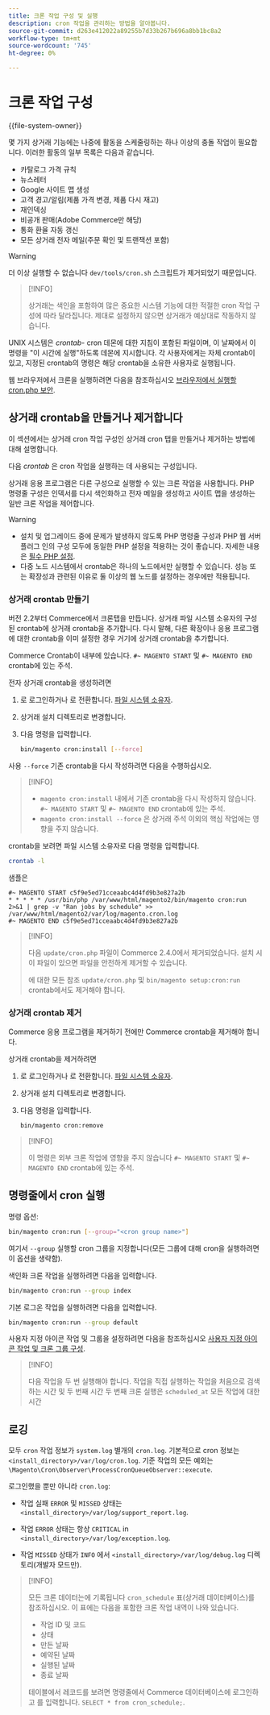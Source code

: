 ```yaml
---
title: 크론 작업 구성 및 실행
description: cron 작업을 관리하는 방법을 알아봅니다.
source-git-commit: d263e412022a89255b7d33b267b696a8bb1bc8a2
workflow-type: tm+mt
source-wordcount: '745'
ht-degree: 0%

---
```



# 크론 작업 구성

{{file-system-owner}}

몇 가지 상거래 기능에는 나중에 활동을 스케줄링하는 하나 이상의 충돌 작업이 필요합니다. 이러한 활동의 일부 목록은 다음과 같습니다.

- 카탈로그 가격 규칙
- 뉴스레터
- Google 사이트 맵 생성
- 고객 경고/알림(제품 가격 변경, 제품 다시 재고)
- 재인덱싱
- 비공개 판매(Adobe Commerce만 해당)
- 통화 환율 자동 갱신
- 모든 상거래 전자 메일(주문 확인 및 트랜잭션 포함)

>[!WARNING]
>
>더 이상 실행할 수 없습니다 `dev/tools/cron.sh` 스크립트가 제거되었기 때문입니다.

>[!INFO]
>
>상거래는 색인을 포함하여 많은 중요한 시스템 기능에 대한 적절한 cron 작업 구성에 따라 달라집니다. 제대로 설정하지 않으면 상거래가 예상대로 작동하지 않습니다.

UNIX 시스템은 _crontab_- cron 데몬에 대한 지침이 포함된 파일이며, 이 날짜에서 이 명령을 &quot;이 시간에 실행&quot;하도록 데몬에 지시합니다. 각 사용자에게는 자체 crontab이 있고, 지정된 crontab의 명령은 해당 crontab을 소유한 사용자로 실행됩니다.

웹 브라우저에서 크론을 실행하려면 다음을 참조하십시오 [브라우저에서 실행할 cron.php 보안](../security/secure-cron-php.md).

## 상거래 crontab을 만들거나 제거합니다

이 섹션에서는 상거래 cron 작업 구성인 상거래 cron 탭을 만들거나 제거하는 방법에 대해 설명합니다.

다음 _crontab_ 은 cron 작업을 실행하는 데 사용되는 구성입니다.

상거래 응용 프로그램은 다른 구성으로 실행할 수 있는 크론 작업을 사용합니다. PHP 명령줄 구성은 인덱서를 다시 색인화하고 전자 메일을 생성하고 사이트 맵을 생성하는 일반 크론 작업을 제어합니다.

>[!WARNING]
>
>- 설치 및 업그레이드 중에 문제가 발생하지 않도록 PHP 명령줄 구성과 PHP 웹 서버 플러그 인의 구성 모두에 동일한 PHP 설정을 적용하는 것이 좋습니다. 자세한 내용은 [필수 PHP 설정](../../installation/prerequisites/php-settings.md).
>- 다중 노드 시스템에서 crontab은 하나의 노드에서만 실행할 수 있습니다. 성능 또는 확장성과 관련된 이유로 둘 이상의 웹 노드를 설정하는 경우에만 적용됩니다.


### 상거래 crontab 만들기

버전 2.2부터 Commerce에서 크론탭을 만듭니다. 상거래 파일 시스템 소유자의 구성된 crontab에 상거래 crontab을 추가합니다. 다시 말해, 다른 확장이나 응용 프로그램에 대한 crontab을 이미 설정한 경우 거기에 상거래 crontab을 추가합니다.

Commerce Crontab이 내부에 있습니다. `#~ MAGENTO START` 및 `#~ MAGENTO END` crontab에 있는 주석.

전자 상거래 crontab을 생성하려면

1. 로 로그인하거나 로 전환합니다. [파일 시스템 소유자](../../installation/prerequisites/file-system/overview.md).
1. 상거래 설치 디렉토리로 변경합니다.
1. 다음 명령을 입력합니다.

   ```bash
   bin/magento cron:install [--force]
   ```

사용 `--force` 기존 crontab을 다시 작성하려면 다음을 수행하십시오.

>[!INFO]
>
>- `magento cron:install` 내에서 기존 crontab을 다시 작성하지 않습니다. `#~ MAGENTO START` 및 `#~ MAGENTO END` crontab에 있는 주석.
>- `magento cron:install --force` 은 상거래 주석 이외의 핵심 작업에는 영향을 주지 않습니다.


crontab을 보려면 파일 시스템 소유자로 다음 명령을 입력합니다.

```bash
crontab -l
```

샘플은

```terminal
#~ MAGENTO START c5f9e5ed71cceaabc4d4fd9b3e827a2b
* * * * * /usr/bin/php /var/www/html/magento2/bin/magento cron:run 2>&1 | grep -v "Ran jobs by schedule" >> /var/www/html/magento2/var/log/magento.cron.log
#~ MAGENTO END c5f9e5ed71cceaabc4d4fd9b3e827a2b
```

>[!INFO]
>
>다음 `update/cron.php` 파일이 Commerce 2.4.0에서 제거되었습니다. 설치 시 이 파일이 있으면 파일을 안전하게 제거할 수 있습니다.
>
>에 대한 모든 참조 `update/cron.php` 및 `bin/magento setup:cron:run` crontab에서도 제거해야 합니다.

### 상거래 crontab 제거

Commerce 응용 프로그램을 제거하기 전에만 Commerce crontab을 제거해야 합니다.

상거래 crontab을 제거하려면

1. 로 로그인하거나 로 전환합니다. [파일 시스템 소유자](../../installation/prerequisites/file-system/overview.md).
1. 상거래 설치 디렉토리로 변경합니다.
1. 다음 명령을 입력합니다.

   ```bash
   bin/magento cron:remove
   ```

>[!INFO]
>
>이 명령은 외부 크론 작업에 영향을 주지 않습니다 `#~ MAGENTO START` 및 `#~ MAGENTO END` crontab에 있는 주석.

## 명령줄에서 cron 실행

명령 옵션:

```bash
bin/magento cron:run [--group="<cron group name>"]
```

여기서 `--group` 실행할 cron 그룹을 지정합니다(모든 그룹에 대해 cron을 실행하려면 이 옵션을 생략함).

색인화 크론 작업을 실행하려면 다음을 입력합니다.

```bash
bin/magento cron:run --group index
```

기본 로그온 작업을 실행하려면 다음을 입력합니다.

```bash
bin/magento cron:run --group default
```

사용자 지정 아이콘 작업 및 그룹을 설정하려면 다음을 참조하십시오 [사용자 지정 아이콘 작업 및 크론 그룹 구성](../cron/custom-cron.md).

>[!INFO]
>
>다음 작업을 두 번 실행해야 합니다. 작업을 직접 실행하는 작업을 처음으로 검색하는 시간 및 두 번째 시간 두 번째 크론 실행은 `scheduled_at` 모든 작업에 대한 시간

## 로깅

모두 `cron` 작업 정보가 `system.log` 별개의 `cron.log`.
기본적으로 cron 정보는 `<install_directory>/var/log/cron.log`.
기준 작업의 모든 예외는 `\Magento\Cron\Observer\ProcessCronQueueObserver::execute`.

로그인했을 뿐만 아니라 `cron.log`:

- 작업 실패 `ERROR` 및 `MISSED` 상태는 `<install_directory>/var/log/support_report.log`.

- 작업 `ERROR` 상태는 항상 `CRITICAL` in `<install_directory>/var/log/exception.log`.

- 작업 `MISSED` 상태가 `INFO` 에서 `<install_directory>/var/log/debug.log` 디렉토리(개발자 모드만).

>[!INFO]
>
>모든 크론 데이터는에 기록됩니다 `cron_schedule` 표(상거래 데이터베이스)를 참조하십시오. 이 표에는 다음을 포함한 크론 작업 내역이 나와 있습니다.
>
>- 작업 ID 및 코드
>- 상태
>- 만든 날짜
>- 예약된 날짜
>- 실행된 날짜
>- 종료 날짜
>
>테이블에서 레코드를 보려면 명령줄에서 Commerce 데이터베이스에 로그인하고 를 입력합니다. `SELECT * from cron_schedule;`.
